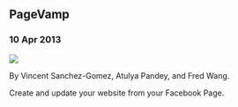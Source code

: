   

## PageVamp

### 10 Apr 2013

[![](/img/projects/pagevamp.png)](http://www.pagevamp.com/)

By Vincent Sanchez-Gomez, Atulya Pandey, and Fred Wang.

Create and update your website from your Facebook Page.

  
